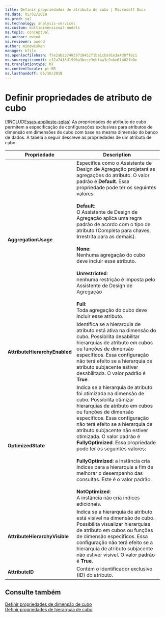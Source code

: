 ```yaml
---
title: Definir propriedades de atributo de cubo | Microsoft Docs
ms.date: 05/02/2018
ms.prod: sql
ms.technology: analysis-services
ms.custom: multidimensional-models
ms.topic: conceptual
ms.author: owend
ms.reviewer: owend
author: minewiskan
manager: kfile
ms.openlocfilehash: f7e2ab2374955710452f1ba1cba91e3a4d8ff8c1
ms.sourcegitcommit: c12a7416d1996a3bcce3ebf4a3c9abe61b02fb9e
ms.translationtype: MT
ms.contentlocale: pt-BR
ms.lasthandoff: 05/10/2018
---
```

# <a name="define-cube-attribute-properties"></a>Definir propriedades de atributo de cubo
[!INCLUDE[ssas-appliesto-sqlas](../../includes/ssas-appliesto-sqlas.md)]
  As propriedades de atributo de cubo permitem a especificação de configurações exclusivas para atributos de dimensão em dimensões de cubo com base na mesma dimensão do banco de dados. A tabela a seguir descreve as propriedades de um atributo de cubo.  
  
|Propriedade|Description|  
|--------------|-----------------|  
|**AggregationUsage**|Especifica como o Assistente de Design de Agregação projetará as agregações do atributo. O valor padrão é **Default**. Essa propriedade pode ter os seguintes valores:<br /><br /> **Default**:<br />                    O Assistente de Design de Agregação aplica uma regra padrão de acordo com o tipo de atributo (Completa para chaves, Irrestrita para as demais).<br /><br /> **None**:<br />                    Nenhuma agregação do cubo deve incluir esse atributo.<br /><br /> **Unrestricted**:<br />                    nenhuma restrição é imposta pelo Assistente de Design de Agregação<br /><br /> **Full**:<br />                    Toda agregação do cubo deve incluir esse atributo.|  
|**AttributeHierarchyEnabled**|Identifica se a hierarquia de atributo está ativa na dimensão do cubo. Possibilita desabilitar hierarquias de atributo em cubos ou funções de dimensão específicos. Essa configuração não terá efeito se a hierarquia de atributo subjacente estiver desabilitada. O valor padrão é **True**.|  
|**OptimizedState**|Indica se a hierarquia de atributo foi otimizada na dimensão de cubo. Possibilita otimizar hierarquias de atributo em cubos ou funções de dimensão específicos. Essa configuração não terá efeito se a hierarquia de atributo subjacente não estiver otimizada. O valor padrão é **FullyOptimized**. Essa propriedade pode ter os seguintes valores:<br /><br /> **FullyOptimized**: a instância cria índices para a hierarquia a fim de melhorar o desempenho das consultas. Este é o valor padrão.<br /><br /> **NotOptimized**:<br />                    A instância não cria índices adicionais.|  
|**AttributeHierarchyVisible**|Indica se a hierarquia de atributo está visível na dimensão de cubo. Possibilita visualizar hierarquias de atributo em cubos ou funções de dimensão específicos. Essa configuração não terá efeito se a hierarquia de atributo subjacente não estiver visível. O valor padrão é **True**.|  
|**AttributeID**|Contém o identificador exclusivo (ID) do atributo.|  
  
## <a name="see-also"></a>Consulte também  
 [Definir propriedades de dimensão de cubo](../../analysis-services/multidimensional-models/define-cube-dimension-properties.md)   
 [Definir propriedades de hierarquia de cubo](../../analysis-services/multidimensional-models/define-cube-hierarchy-properties.md)  
  
  
